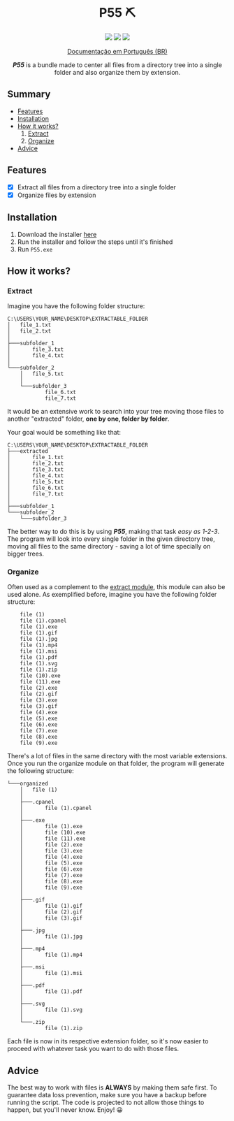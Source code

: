 <h1 align="center">P55 ⛏</h1>

<p align="center">
    <img src="https://img.shields.io/badge/version-2.0.0-brightgreen"> <img src="https://img.shields.io/badge/feature-File%20organization-orange"> <img src="https://img.shields.io/badge/tools-utilities-blue">
</p>

<p align="center"> <a href="https://github.com/pzzzl/p55">Documentação em Português (BR)</a> </p>

<p align="center"><b><i>P55</i></b> is a bundle made to center all files from a directory tree into a single folder and also organize them by extension.</p>

## Summary

- [Features](#features)
- [Installation](#installation)
- [How it works?](#how-it-works)
    1. [Extract](#extract)
    2. [Organize](#organize)
- [Advice](#advice)

## Features

- [x] Extract all files from a directory tree into a single folder
- [x] Organize files by extension

## Installation 

   1. Download the installer <a href="https://github.com/pzzzl/p55/raw/master/installer.zip">here</a> 
   2. Run the installer and follow the steps until it's finished
   3. Run `P55.exe`

## How it works?

### Extract

Imagine you have the following folder structure:

```
C:\USERS\YOUR_NAME\DESKTOP\EXTRACTABLE_FOLDER
│   file_1.txt
│   file_2.txt
│
├───subfolder_1
│       file_3.txt
│       file_4.txt
│
└───subfolder_2
    │   file_5.txt
    │
    └───subfolder_3
            file_6.txt
            file_7.txt
```

It would be an extensive work to search into your tree moving those files to another "extracted" folder, <b>one by one, folder by folder</b>.

Your goal would be something like that:

```
C:\USERS\YOUR_NAME\DESKTOP\EXTRACTABLE_FOLDER
├───extracted
│       file_1.txt
│       file_2.txt
│       file_3.txt
│       file_4.txt
│       file_5.txt
│       file_6.txt
│       file_7.txt
│
├───subfolder_1
└───subfolder_2
    └───subfolder_3
```

The better way to do this is by using <b><i>P55</i></b>, making that task <i>easy as 1-2-3</i>. The program will look into every single folder in the given directory tree, moving all files to the same directory - saving a lot of time specially on bigger trees.

### Organize

Often used as a complement to the [extract module](#extract), this module can also be used alone. As exemplified before, imagine you have the following folder structure:

```
    file (1)
    file (1).cpanel
    file (1).exe
    file (1).gif
    file (1).jpg
    file (1).mp4
    file (1).msi
    file (1).pdf
    file (1).svg
    file (1).zip
    file (10).exe
    file (11).exe
    file (2).exe
    file (2).gif
    file (3).exe
    file (3).gif
    file (4).exe
    file (5).exe
    file (6).exe
    file (7).exe
    file (8).exe
    file (9).exe
```

There's a lot of files in the same directory with the most variable extensions. Once you run the organize module on that folder, the program will generate the following structure:

```
└───organized
    │   file (1)
    │
    ├───.cpanel
    │       file (1).cpanel
    │
    ├───.exe
    │       file (1).exe
    │       file (10).exe
    │       file (11).exe
    │       file (2).exe
    │       file (3).exe
    │       file (4).exe
    │       file (5).exe
    │       file (6).exe
    │       file (7).exe
    │       file (8).exe
    │       file (9).exe
    │
    ├───.gif
    │       file (1).gif
    │       file (2).gif
    │       file (3).gif
    │
    ├───.jpg
    │       file (1).jpg
    │
    ├───.mp4
    │       file (1).mp4
    │
    ├───.msi
    │       file (1).msi
    │
    ├───.pdf
    │       file (1).pdf
    │
    ├───.svg
    │       file (1).svg
    │
    └───.zip
            file (1).zip
```

Each file is now in its respective extension folder, so it's now easier to proceed with whatever task you want to do with those files.

## Advice 
  The best way to work with files is <b>ALWAYS</b> by making them safe first. To guarantee data loss prevention, make sure you have a backup before running the script. The code is projected to not allow those things to happen, but you'll never know. Enjoy! 😀
